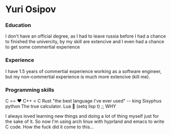 # Yuri Osipov
### Education

I don't have an official degree, as I had to leave russia before I had a chance to finished the univercity, by my skill are extencive and I even had a chance to get some commertial experience

### Experience

I have 1.5 years of commertial experience working as a software engineer, but my non-commertial experience is much more extencive (kill me).

### Programming skills

C == ❤️ 
C++ < C
Rust "the best language I've ever used" -- king Sisyphus 
python The true calculator.
Lua 🤡
(setq lisp t) ;; WHY

I always loved learning new things and doing a lot of thing myself just for the sake of it. So now I'm using arch linux with hyprland and emacs to write C code. How the fuck did it come to this...
